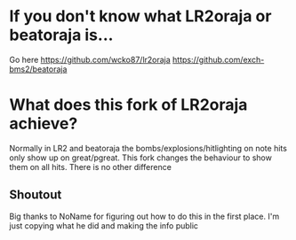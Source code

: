 # If you don't know what LR2oraja or beatoraja is...
Go here
https://github.com/wcko87/lr2oraja
https://github.com/exch-bms2/beatoraja

# What does this fork of LR2oraja achieve?
Normally in LR2 and beatoraja the bombs/explosions/hitlighting on note hits only show up on great/pgreat. This fork changes the behaviour to show them on all hits. There is no other difference

## Shoutout
Big thanks to NoName for figuring out how to do this in the first place. I'm just copying what he did and making the info public

